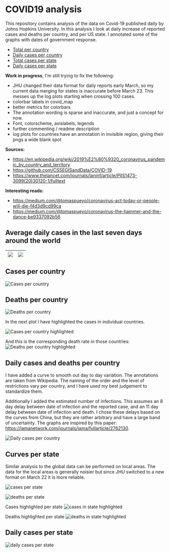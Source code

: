 # COVID19 analysis

This repository contains analysis of the data on Covid-19 published daily by Johns Hopkins University. In this analysis I look at daily increase of reported cases and deaths per country, and per US state. I annotated some of the graphs with dates of government response.

* [Total per country](#country_log)
* [Daily cases per country](#country_daily)
* [Total cases per state](#state_log)
* [Daily cases per state](#state_daily)


<b>Work in progress</b>, I'm still trying to fix the following:
* JHU changed their data format for daily reports early March, so my current data merging for states is inaccurate before March 23. This messes up the log plots starting when crossing 100 cases.
* colorbar labels in covid_map
* better metrics for colorbars
* The annotation wording is sparse and inaccurate, and just a concept for now.
* Font, colorscheme, axislabels, legends
* further commenting / readme description
* log plots for countries have an annotation in invisible region, giving their pngs a wide blank spot

<b>Sources:</b>
* https://en.wikipedia.org/wiki/2019%E2%80%9320_coronavirus_pandemic_by_country_and_territory
* https://github.com/CSSEGISandData/COVID-19
* https://www.thelancet.com/journals/laninf/article/PIIS1473-3099(20)30120-1/fulltext

<b>Interesting reads: </b>
* https://medium.com/@tomaspueyo/coronavirus-act-today-or-people-will-die-f4d3d9cd99ca
* https://medium.com/@tomaspueyo/coronavirus-the-hammer-and-the-dance-be9337092b56

## Average daily cases in the last seven days around the world <!-- US and in the world.-->

<img src=./figs/covid_map.png  >          |   <img src=./figs/covid_state_map.png  >  
:-------------------------:|:-------------------------:

## Cases per country <a name="country_log"></a>
![Cases per country](./figs/covid_country_caseslog.png)


## Deaths per country <a name="country_log"></a>
![Deaths per country](./figs/covid_country_deathslog.png)

In the next plot I have highlighted the cases in individual countries.

![Cases per country highlighted](./figs/covid_country_casesHighlightLog.png)

And this is the corresponding death rate in those countries:
![Deaths per country highlighted](./figs/covid_country_deathsHighlightLog.png)


## Daily cases and deaths per country  <a name="country_daily"></a>
I have added a curve to smooth out day to day variation. The annotations are taken from Wikipedia. The naming of the order and the level of restrictions vary per country, and I have used my best judgement to standardize them.

Additionally I added the estimated number of infections. This assumes an 8 day delay between date of infection and the reported case, and an 11 day delay between date of infection and death. I chose these delays based on the curves from China, but they are rather arbitrary and have a large band of uncertainty. The graphs are inspired by this paper: https://jamanetwork.com/journals/jama/fullarticle/2762130.

![Daily cases per country](./figs/covid_country_dailycases.png)



## Curves per state <a name="state_log"></a>
Similar analysis to the global data can be performed on local areas. The data for the local areas is generally noisier but since JHU switched to a new format on March 22 it is more reliable.


![cases per state](./figs/covid_states_caseslog.png)

![deaths per state](./figs/covid_states_deathslog.png)

Cases highlighted per state
![cases in state highlighted](./figs/covid_state_casesHighlightLog.png)

Deaths highlighted per state
![deaths in state highlighted](./figs/covid_state_deathsHighlightLog.png)


## Daily cases per state <a name="state_daily"></a>
![daily cases per state](./figs/covid_states_dailycases.png)
